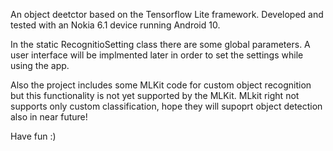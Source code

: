 An object deetctor based on the Tensorflow Lite framework.
Developed and tested with an Nokia 6.1 device running Android 10.

In the static RecognitioSetting class there are some global parameters.
A user interface will be implmented later in order to set the settings
while using the app.

Also the project includes some MLKit code  for custom object recognition
but this functionality is not yet supported by the MLKit. MLkit right
not supports only custom classification, hope they will supoprt
object detection also in near future!

Have fun :)



